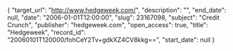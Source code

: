 {
  "target_url": "http://www.hedgeweek.com/", 
  "description": "", 
  "end_date": null, 
  "date": "2006-01-01T12:00:00", 
  "slug": 23167098, 
  "subject": "Credit Crunch", 
  "publisher": "hedgeweek.com", 
  "open_access": true, 
  "title": "Hedgeweek", 
  "record_id": "20060101T120000/fohCeY2Tv+gdkXZ4CV8kkg==", 
  "start_date": null
}

